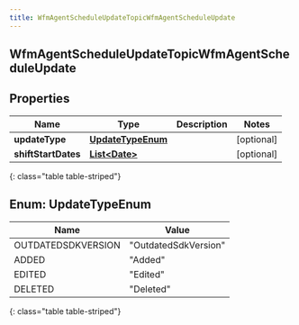 ```yaml
---
title: WfmAgentScheduleUpdateTopicWfmAgentScheduleUpdate
---
```

## WfmAgentScheduleUpdateTopicWfmAgentScheduleUpdate


## Properties

| Name | Type | Description | Notes |
| ------------ | ------------- | ------------- | ------------- |
| **updateType** | [**UpdateTypeEnum**](#UpdateTypeEnum) |  |  [optional] |
| **shiftStartDates** | [**List&lt;Date&gt;**](Date.html) |  |  [optional] |
{: class="table table-striped"}


<a name="UpdateTypeEnum"></a>

## Enum: UpdateTypeEnum

| Name | Value |
| ---- | ----- |
| OUTDATEDSDKVERSION | &quot;OutdatedSdkVersion&quot; |
| ADDED | &quot;Added&quot; |
| EDITED | &quot;Edited&quot; |
| DELETED | &quot;Deleted&quot; |
{: class="table table-striped"}



